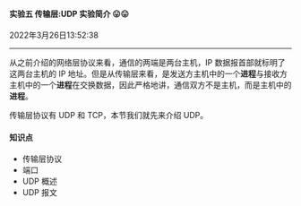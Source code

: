 #### 实验五 传输层:UDP  实验简介 😛😛

2022年3月26日13:52:38

---

从之前介绍的网络层协议来看，通信的两端是两台主机，IP 数据报首部就标明了这两台主机的 IP 地址。但是从传输层来看，是发送方主机中的一个**进程**与接收方主机中的一个**进程**在交换数据，因此严格地讲，通信双方不是主机，而是主机中的**进程**。

传输层协议有 UDP 和 TCP，本节我们就先来介绍 UDP。

#### 知识点

- 传输层协议
- 端口
- UDP 概述
- UDP 报文

